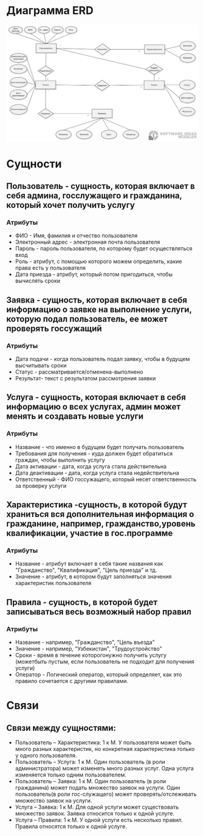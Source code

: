 # Диаграмма ERD
![](https://github.com/Marina200426/PIS-Belonogov-Chelokhsaeva/blob/main/Диаграмма%20ERD/new.png)



# Сущности

## Пользователь - сущность, которая включает в  себя админа, госслужащего и гражданина, который хочет получить услугу
### Атрибуты
- ФИО - Имя, фамилия и отчество пользователя
- Электронный адрес - электронная почта пользователя
- Пароль - пароль пользователя, по которому будет осуществляться вход
- Роль - атрибут, с помощью которого можем определить, какие права есть у пользователя
- Дата приезда - атрибут, который потом пригодиться, чтобы вычислять сроки

## Заявка -  сущность, которая включает в себя информацию о заявке на выполнение услуги, которую подал пользователь, ее может проверять госсужащий
### Атрибуты
- Дата подачи -  когда пользователь подал заявку, чтобы в будущем высчитывать сроки
- Статус -  рассматривается/отменена-выполнено
- Результат-  текст с результатом рассмотрения заявки

## Услуга -  сущность, которая включает в себя информацию о всех услугах, админ может менять и создавать новые услуги
### Атрибуты
- Название - что именно в будущем будет получать пользователь
- Требования для получения - куда должен будет обратиться граждан, чтобы выполнить услугу
- Дата активации -  дата, когда услуга стала действительна
- Дата деактивации -  дата, когда услуга стала недействительна
- Ответственный -  ФИО госсужащего, который несет ответственность за проверку услуги

## Характеристика -сущность, в которой  будут храниться вся дополнительная информация о гражданине, например, гражданство,уровень квалификации, участие в гос.программе
### Атрибуты
- Название -  атрибут включает в себя такие названия как "Гражданство", "Квалификация",  "Цель приезда" и тд.
- Значение - атрибут, в котором будут заполняться значения характеристик пользователя

## Правила - сущность,  в которой будет записываться весь возможный набор правил
### Атрибуты
- Название - например, "Гражданство", "Цель въезда"
- Значение - например, "Узбекистан", "Трудоустройство"
- Сроки - время в течение которогонужно получить услугу (можетбыть пустым, если пользователь не подходит для получения услуги)
- Оператор - Логический оператор, который определяет, как это правило сочетается с другими правилами.




# Связи
## Cвязи между сущностями:
- Пользователь – Характеристика: 1 к М. У пользователя может быть много разных характеристик, но конкретная характеристика только у одного пользователя.
- Пользователь – Услуга: 1 к М. Один пользователь (в роли администратора) может изменять много разных услуг. Одна услуга изменяется только одним пользователем.
- Пользователь – Заявка: 1 к М. Один пользователь (в роли гражданина) может подать множество заявок на услуги. Один пользователь(в роли гос-служащего) может проверять/отслеживать множество заявок на услуги.
- Услуга – Заявка: 1 к М. Для одной услуги может существовать множество заявок. Заявка относится только к одной услуге.
- Услуга – Правила: 1 к М. У одной услуги есть несколько правил. Правила относятся только к одной услуге.
